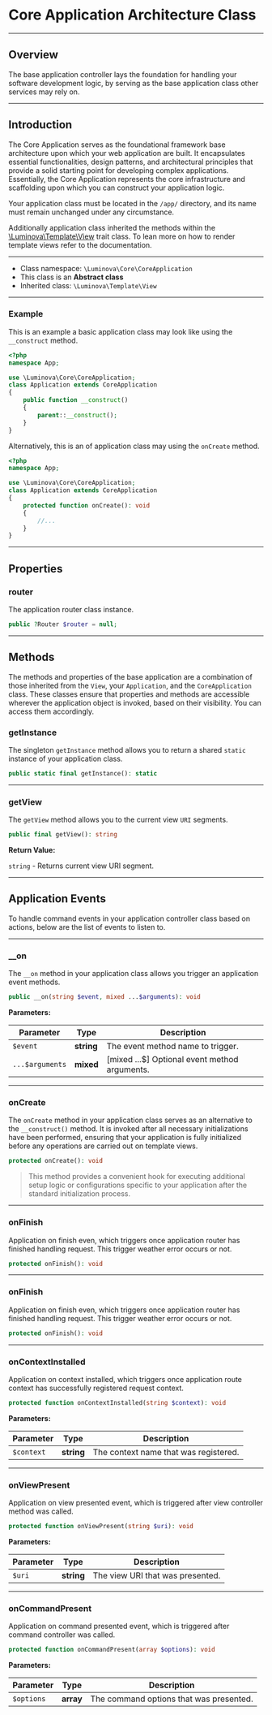 # Core Application Architecture Class

***

## Overview

The base application controller lays the foundation for handling your software development logic, by serving as the base application class other services may rely on.

***

## Introduction

The Core Application serves as the foundational framework base architecture upon which your web application are built. It encapsulates essential functionalities, design patterns, and architectural principles that provide a solid starting point for developing complex applications. Essentially, the Core Application represents the core infrastructure and scaffolding upon which you can construct your application logic.

Your application class must be located in the `/app/` directory, and its name must remain unchanged under any circumstance.

Additionally application class inherited the methods within the [\Luminova\Template\View](/templates/views.md) trait class.
To lean more on how to render template views refer to the documentation.

***

* Class namespace: `\Luminova\Core\CoreApplication`
* This class is an **Abstract class**
* Inherited class: `\Luminova\Template\View`

***

### Example

This is an example a basic application class may look like using the `__construct` method.  

```php 
<?php
namespace App;

use \Luminova\Core\CoreApplication;
class Application extends CoreApplication  
{
	public function __construct()
	{
		parent::__construct();
	}
}
```

Alternatively, this is an of application class may using the `onCreate` method.  

```php 
<?php
namespace App;

use \Luminova\Core\CoreApplication;
class Application extends CoreApplication  
{
	protected function onCreate(): void
	{
		//...
	}
}
```

***

## Properties

### router

The application  router class instance.

```php
public ?Router $router = null;
```
***

## Methods
The methods and properties of the base application are a combination of those inherited from the `View`, your `Application`, and the `CoreApplication` class. These classes ensure that properties and methods are accessible wherever the application object is invoked, based on their visibility. You can access them accordingly.

###  getInstance

The singleton `getInstance` method allows you to return a shared `static` instance  of your application class.

```php
public static final getInstance(): static
```

***

### getView

The `getView` method allows you to the current view `URI` segments.

```php
public final getView(): string
```

**Return Value:**

`string` - Returns current view URI segment.

***

## Application Events
To handle command events in your application controller class based on actions, below are the list of events to listen to.

***

### __on

The `__on` method in your application class allows you trigger an application event methods.

```php
public __on(string $event, mixed ...$arguments): void 
```

**Parameters:**

| Parameter | Type | Description |
|-----------|------|-------------|
| `$event` | **string** | The event method name to trigger. |
| `...$arguments` | **mixed** | [mixed ...$] Optional event method arguments. |

***

### onCreate

The `onCreate` method in your application class serves as an alternative to the `__construct()` method. It is invoked after all necessary initializations have been performed, ensuring that your application is fully initialized before any operations are carried out on template views.

```php
protected onCreate(): void
```

> This method provides a convenient hook for executing additional setup logic or configurations specific to your application after the standard initialization process.

***

### onFinish

Application on finish even, which triggers once application router has finished handling request.
This trigger weather error occurs or not.

```php
protected onFinish(): void
```

***

### onFinish

Application on finish even, which triggers once application router has finished handling request.
This trigger weather error occurs or not.

```php
protected onFinish(): void
```

***

### onContextInstalled

Application on context installed, which triggers once application route context has successfully registered request context.

```php
protected function onContextInstalled(string $context): void
```

**Parameters:**

| Parameter | Type | Description |
|-----------|------|-------------|
| `$context` | **string** | The context name that was registered. |

***

### onViewPresent

Application on view presented event, which is triggered after view controller method was called.

```php
protected function onViewPresent(string $uri): void
```

**Parameters:**

| Parameter | Type | Description |
|-----------|------|-------------|
| `$uri` | **string** | The view URI that was presented. |

***

### onCommandPresent

Application on command presented event, which is triggered after command controller was called.

```php
protected function onCommandPresent(array $options): void
```

**Parameters:**

| Parameter | Type | Description |
|-----------|------|-------------|
| `$options` | **array** | The command options that was presented. |
